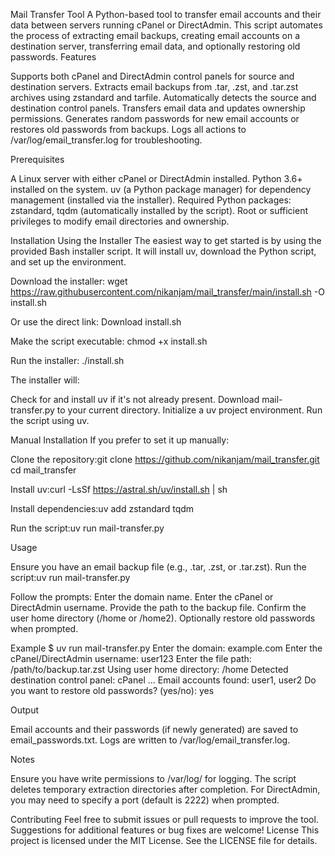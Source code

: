 Mail Transfer Tool
A Python-based tool to transfer email accounts and their data between servers running cPanel or DirectAdmin. This script automates the process of extracting email backups, creating email accounts on a destination server, transferring email data, and optionally restoring old passwords.
Features

Supports both cPanel and DirectAdmin control panels for source and destination servers.
Extracts email backups from .tar, .zst, and .tar.zst archives using zstandard and tarfile.
Automatically detects the source and destination control panels.
Transfers email data and updates ownership permissions.
Generates random passwords for new email accounts or restores old passwords from backups.
Logs all actions to /var/log/email_transfer.log for troubleshooting.

Prerequisites

A Linux server with either cPanel or DirectAdmin installed.
Python 3.6+ installed on the system.
uv (a Python package manager) for dependency management (installed via the installer).
Required Python packages: zstandard, tqdm (automatically installed by the script).
Root or sufficient privileges to modify email directories and ownership.

Installation
Using the Installer
The easiest way to get started is by using the provided Bash installer script. It will install uv, download the Python script, and set up the environment.

Download the installer:
wget https://raw.githubusercontent.com/nikanjam/mail_transfer/main/install.sh -O install.sh

Or use the direct link: Download install.sh

Make the script executable:
chmod +x install.sh


Run the installer:
./install.sh



The installer will:

Check for and install uv if it's not already present.
Download mail-transfer.py to your current directory.
Initialize a uv project environment.
Run the script using uv.

Manual Installation
If you prefer to set it up manually:

Clone the repository:git clone https://github.com/nikanjam/mail_transfer.git
cd mail_transfer


Install uv:curl -LsSf https://astral.sh/uv/install.sh | sh


Install dependencies:uv add zstandard tqdm


Run the script:uv run mail-transfer.py



Usage

Ensure you have an email backup file (e.g., .tar, .zst, or .tar.zst).
Run the script:uv run mail-transfer.py


Follow the prompts:
Enter the domain name.
Enter the cPanel or DirectAdmin username.
Provide the path to the backup file.
Confirm the user home directory (/home or /home2).
Optionally restore old passwords when prompted.



Example
$ uv run mail-transfer.py
Enter the domain: example.com
Enter the cPanel/DirectAdmin username: user123
Enter the file path: /path/to/backup.tar.zst
Using user home directory: /home
Detected destination control panel: cPanel
...
Email accounts found: user1, user2
Do you want to restore old passwords? (yes/no): yes

Output

Email accounts and their passwords (if newly generated) are saved to email_passwords.txt.
Logs are written to /var/log/email_transfer.log.

Notes

Ensure you have write permissions to /var/log/ for logging.
The script deletes temporary extraction directories after completion.
For DirectAdmin, you may need to specify a port (default is 2222) when prompted.

Contributing
Feel free to submit issues or pull requests to improve the tool. Suggestions for additional features or bug fixes are welcome!
License
This project is licensed under the MIT License. See the LICENSE file for details.
